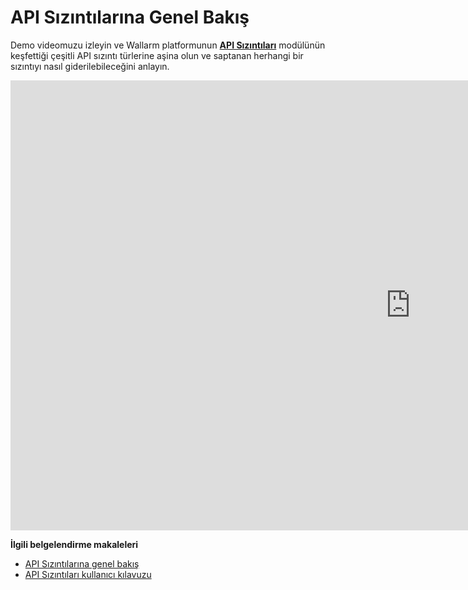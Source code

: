 # API Sızıntılarına Genel Bakış

Demo videomuzu izleyin ve Wallarm platformunun [**API Sızıntıları**](../api-attack-surface/security-issues.md) modülünün keşfettiği çeşitli API sızıntı türlerine aşina olun ve saptanan herhangi bir sızıntıyı nasıl giderilebileceğini anlayın.

<div class="video-wrapper">
  <iframe width="1280" height="720" src="https://www.youtube.com/embed/Xfezb0WdNMY" frameborder="0" allow="accelerometer; autoplay; encrypted-media; gyroscope; picture-in-picture" allowfullscreen></iframe>
</div>

**İlgili belgelendirme makaleleri**

* [API Sızıntılarına genel bakış](../api-attack-surface/security-issues.md)
* [API Sızıntıları kullanıcı kılavuzu](../user-guides/api-leaks.md)